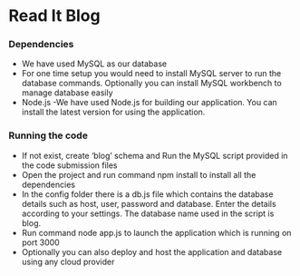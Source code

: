 # Read It Blog
### Dependencies
- We have used MySQL as our database
- For one time setup you would need to install MySQL server to run the database commands. Optionally you can install MySQL workbench to manage database easily
- Node.js
    -We have used Node.js for building our application. You can install the latest version for using the application.
### Running the code
- If not exist, create ‘blog’ schema and Run the MySQL script provided in the code submission files
- Open the project and run command npm install to install all the dependencies
- In the config folder there is a db.js file which contains the database details such as host, user, password and database. Enter the details according to your settings. The database name used in the script is blog.
- Run command node app.js to launch the application which is running on port 3000
- Optionally you can also deploy and host the application and database using any cloud provider

